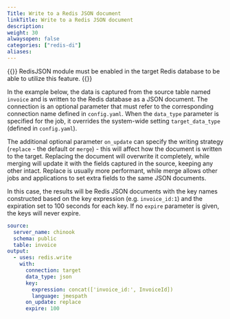 ```yaml
---
Title: Write to a Redis JSON document
linkTitle: Write to a Redis JSON document
description:
weight: 30
alwaysopen: false
categories: ["redis-di"]
aliases: 
---
```


{{<note>}}
RedisJSON module must be enabled in the target Redis database to be able to utilize this feature.
{{</note>}}

In the example below, the data is captured from the source table named `invoice` and is written to the Redis database as a JSON document. The connection is an optional parameter that must refer to the corresponding connection name defined in `config.yaml`. When the `data_type` parameter is specified for the job, it overrides the system-wide setting `target_data_type` (defined in `config.yaml`). 

The additional optional parameter `on_update` can specify the writing strategy (`replace` - the default or `merge`) - this will affect how the document is written to the target. Replacing the document will overwrite it completely, while merging will update it with the fields captured in the source, keeping any other intact. Replace is usually more performant, while merge allows other jobs and applications to set extra fields to the same JSON documents. 

In this case, the results will be Redis JSON documents with the key names constructed based on the key expression (e.g. `invoice_id:1`) and the expiration set to 100 seconds for each key. If no `expire` parameter is given, the keys will never expire.    

```yaml
source:
  server_name: chinook
  schema: public
  table: invoice
output:
  - uses: redis.write
    with:
      connection: target
      data_type: json
      key:
        expression: concat(['invoice_id:', InvoiceId])
        language: jmespath
      on_update: replace        
      expire: 100
```